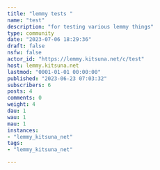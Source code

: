 ```yaml
---
title: "lemmy tests " 
name: "test"
description: "for testing various lemmy things"
type: community
date: "2023-07-06 18:29:36"
draft: false
nsfw: false
actor_id: "https://lemmy.kitsuna.net/c/test"
host: lemmy.kitsuna.net
lastmod: "0001-01-01 00:00:00"
published: "2023-06-23 07:03:32"
subscribers: 6
posts: 4
comments: 0
weight: 4
dau: 1
wau: 1
mau: 1
instances:
- "lemmy_kitsuna_net"
tags: 
- "lemmy_kitsuna_net"

---
```

